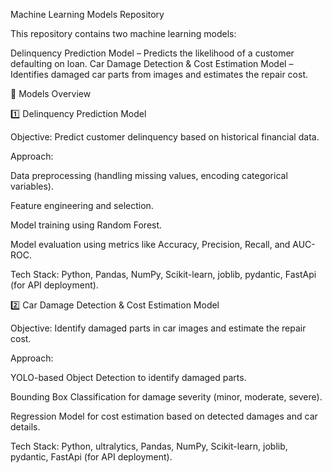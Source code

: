 Machine Learning Models Repository

This repository contains two machine learning models:

Delinquency Prediction Model – Predicts the likelihood of a customer defaulting on loan.
Car Damage Detection & Cost Estimation Model – Identifies damaged car parts from images and estimates the repair cost.

📌 Models Overview

1️⃣ Delinquency Prediction Model

Objective: Predict customer delinquency based on historical financial data.

Approach:

Data preprocessing (handling missing values, encoding categorical variables).

Feature engineering and selection.

Model training using Random Forest.

Model evaluation using metrics like Accuracy, Precision, Recall, and AUC-ROC.

Tech Stack: Python, Pandas, NumPy, Scikit-learn, joblib, pydantic, FastApi (for API deployment).


2️⃣ Car Damage Detection & Cost Estimation Model

Objective: Identify damaged parts in car images and estimate the repair cost.

Approach:

YOLO-based Object Detection to identify damaged parts.

Bounding Box Classification for damage severity (minor, moderate, severe).

Regression Model for cost estimation based on detected damages and car details.

Tech Stack: Python, ultralytics, Pandas, NumPy, Scikit-learn, joblib, pydantic, FastApi (for API deployment).
